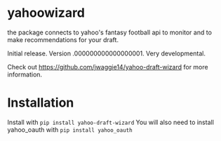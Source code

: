 # yahoowizard
the package connects to yahoo's fantasy football api to monitor and to make recommendations for your draft.

Initial release. Version .000000000000000001. Very developmental.

Check out https://github.com/jwaggie14/yahoo-draft-wizard for more information.

# Installation
Install with ```pip install yahoo-draft-wizard```
You will also need to install yahoo_oauth with ```pip install yahoo_oauth```
